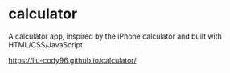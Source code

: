 # calculator

A calculator app, inspired by the iPhone calculator and built with HTML/CSS/JavaScript

https://liu-cody96.github.io/calculator/
